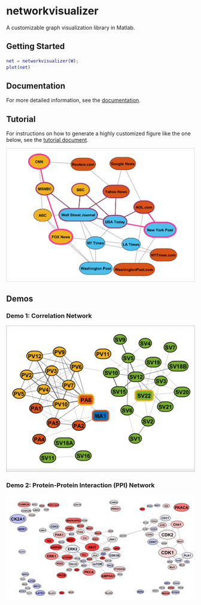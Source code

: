 # networkvisualizer
A customizable graph visualization library in Matlab.

## Getting Started

```Matlab
net = networkvisualizer(W);
plot(net)
```

## Documentation

For more detailed information, see the [documentation](docs/setNodeLabels.md).

## Tutorial
For instructions on how to generate a highly customized figure like the one below, see the [tutorial document](tutorial.pdf).

<img src="sample_output/tutorial_network.png" width="600">

## Demos

### Demo 1: Correlation Network

<img src="sample_output/demo1_network.png" width="600">

### Demo 2: Protein-Protein Interaction (PPI) Network

<img src="sample_output/demo2_network.png" width="600">
